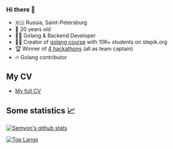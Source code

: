 ### Hi there 👋

* 🇷🇺 Russia, Saint-Petersburg
* 🚀 20 years old
* 👨‍💻 Golang & Backend Developer
* 👨‍🎓 Creator of [golang course](https://stepik.org/course/54403/) with 10K+ students on stepik.org
* 🏆 Winner of [4 hackathons](https://semyon.tech/#hackathons) (all as team captain)
* 🔥 Golang contributor

## My CV
* [My full CV](https://semyon.tech/CV.pdf)

## Some statistics 📈

[![Semyon's github stats](https://github-readme-stats.vercel.app/api?username=semyon-dev&show_icons=true&count_private=true)](https://github.com/anuraghazra/github-readme-stats)

[![Top Langs](https://github-readme-stats.vercel.app/api/top-langs/?username=semyon-dev&count_private=true&langs_count=6)](https://github.com/anuraghazra/github-readme-stats)
